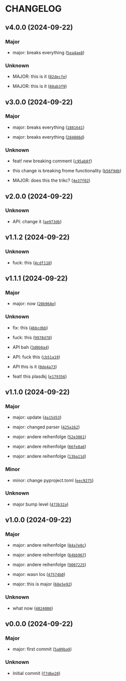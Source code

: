 # CHANGELOG

## v4.0.0 (2024-09-22)

### Major

* major: breaks everything ([`5ea4ae8`](https://github.com/felixblochwitz/semantic_test/commit/5ea4ae8acb6728cc06ec9ebb291b1ea8c8b74855))

### Unknown

* MAJOR: this is it ([`02decfe`](https://github.com/felixblochwitz/semantic_test/commit/02decfe6fd910ef9cb6a36c4cf71d7db59363da9))

* MAJOR: this is it ([`88ab3f9`](https://github.com/felixblochwitz/semantic_test/commit/88ab3f9638a57a40411559e347b77fda89c58574))

## v3.0.0 (2024-09-22)

### Major

* major: breaks everything ([`1881641`](https://github.com/felixblochwitz/semantic_test/commit/1881641a81195ebd03b994907f2405373378f9ca))

* major: breaks everything ([`284086d`](https://github.com/felixblochwitz/semantic_test/commit/284086d2ef9b8ca11df213dcb10ce645b584cb83))

### Unknown

* feat! new breaking comment ([`c95ab8f`](https://github.com/felixblochwitz/semantic_test/commit/c95ab8f2d3a99e404e6df0dceb65be9a4ee80193))

* this change is breaking frome functionality ([`b56f9db`](https://github.com/felixblochwitz/semantic_test/commit/b56f9dbe464317f26d6803a018f893fc18b82579))

* MAJOR: does this the trikc? ([`4e37f02`](https://github.com/felixblochwitz/semantic_test/commit/4e37f02f93202064a95099bf85d0d358f62a28e7))

## v2.0.0 (2024-09-22)

### Unknown

* API: change it ([`ae973db`](https://github.com/felixblochwitz/semantic_test/commit/ae973db086835ef517f9825b2c2f15bb4dd6f602))

## v1.1.2 (2024-09-22)

### Unknown

* fuck: this ([`4cdf118`](https://github.com/felixblochwitz/semantic_test/commit/4cdf1180ac61e8a86003e931c5852a81ba0c7017))

## v1.1.1 (2024-09-22)

### Major

* major: now ([`20b968e`](https://github.com/felixblochwitz/semantic_test/commit/20b968e497beac852ff9c67e6aeb54fd989e4e64))

### Unknown

* fix: this ([`4bbcdbb`](https://github.com/felixblochwitz/semantic_test/commit/4bbcdbbe2a3c3200578ef223314e21af9372f916))

* fuck: this ([`9978d78`](https://github.com/felixblochwitz/semantic_test/commit/9978d78f1d03d98ef238f1a8d8cc67fe7df6722e))

* API bah ([`3d0b0a4`](https://github.com/felixblochwitz/semantic_test/commit/3d0b0a4d547ef0d0cd63959aa4f0c9814b4d9e53))

* API: fuck this ([`cb51a19`](https://github.com/felixblochwitz/semantic_test/commit/cb51a19cced60a28e42356d197b71bc49d045767))

* API this is it ([`0de4a73`](https://github.com/felixblochwitz/semantic_test/commit/0de4a7384a95533952ad30bb58c9d4c157f48b2d))

* feat! this plasdkj ([`e179356`](https://github.com/felixblochwitz/semantic_test/commit/e1793569daba4e977e1dfcf735ba6ce9a9544352))

## v1.1.0 (2024-09-22)

### Major

* major: update ([`4a15d53`](https://github.com/felixblochwitz/semantic_test/commit/4a15d538d6bab78e9fa2831872e30ff98fa631c0))

* major: changed parser ([`425a162`](https://github.com/felixblochwitz/semantic_test/commit/425a16238065bc898b7443d52ddf2fb4ce8f6671))

* major: andere reihenfolge ([`52e3061`](https://github.com/felixblochwitz/semantic_test/commit/52e3061c1e00ee0481481a52514ddc0be7ae04da))

* major: andere reihenfolge ([`66fe8a6`](https://github.com/felixblochwitz/semantic_test/commit/66fe8a64c9ec991d3a31ee59cef7378aa0ea4f55))

* major: andere reihenfolge ([`13ba11d`](https://github.com/felixblochwitz/semantic_test/commit/13ba11dbdd77b3d0e18ba5a2e123e3fb9b5d5356))

### Minor

* minor: change pyproject.toml ([`eec9275`](https://github.com/felixblochwitz/semantic_test/commit/eec9275c25def40b077796532e4516e712b7492c))

### Unknown

* major bump level ([`473b32a`](https://github.com/felixblochwitz/semantic_test/commit/473b32a3685d243cd7a3470c0ad50d36ec6415cd))

## v1.0.0 (2024-09-22)

### Major

* major: andere reihenfolge ([`84a7e0c`](https://github.com/felixblochwitz/semantic_test/commit/84a7e0c750ea866afd763085a2c8c09e32ad4d13))

* major: andere reihenfolge ([`64bb967`](https://github.com/felixblochwitz/semantic_test/commit/64bb9672ed9942f5326ae1fd2d1c325bfeb850a1))

* major: andere reihenfolge ([`9007225`](https://github.com/felixblochwitz/semantic_test/commit/90072256591a7756f37b76991db09437d4a30269))

* major: wasn los ([`47574b0`](https://github.com/felixblochwitz/semantic_test/commit/47574b06dad68375174da36e1d7d0d9a827d46a5))

* major: this is major ([`68e5e92`](https://github.com/felixblochwitz/semantic_test/commit/68e5e921a4868ce98700c66a6d4c6a5edb100476))

### Unknown

* what now ([`4824086`](https://github.com/felixblochwitz/semantic_test/commit/482408691d6a89abbb424ec3715b3db73c165e24))

## v0.0.0 (2024-09-22)

### Major

* major: first commit ([`5a09ba9`](https://github.com/felixblochwitz/semantic_test/commit/5a09ba9bf6f8bbfe735b2ffa2113906d7992096d))

### Unknown

* Initial commit ([`f7d6e20`](https://github.com/felixblochwitz/semantic_test/commit/f7d6e205d861d1320c3e1343ed4ff6774c852950))

